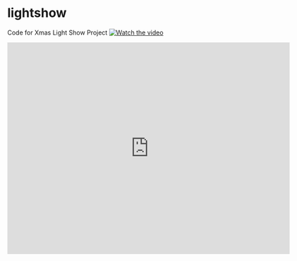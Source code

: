 # lightshow
Code for Xmas Light Show Project
[![Watch the video](https://img.youtube.com/vi/jKrug5QVVV4/default.jpg)](https://youtu.be/jKrug5QVVV4)
<iframe
    width="640"
    height="480"
    src="https://youtu.be/jKrug5QVVV4"
    frameborder="0"
    allow="autoplay; encrypted-media"
    allowfullscreen
>
</iframe>

